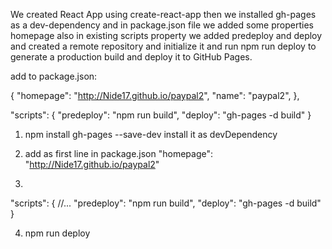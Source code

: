 We created React App using create-react-app
then we installed gh-pages as a dev-dependency
and in package.json file we added some properties homepage also in existing scripts property we added predeploy and deploy
and created a remote repository and initialize it
and run npm run deploy to generate a production build and deploy it to GitHub Pages.

add to package.json:

{
"homepage": "http://Nide17.github.io/paypal2",
"name": "paypal2",
},

"scripts": {
"predeploy": "npm run build",
"deploy": "gh-pages -d build"
}

1. npm install gh-pages --save-dev
install it as devDependency

2. add as first line in package.json
"homepage": "http://Nide17.github.io/paypal2"

3. 

"scripts": {
//...
"predeploy": "npm run build",
"deploy": "gh-pages -d build"
}

4. npm run deploy

